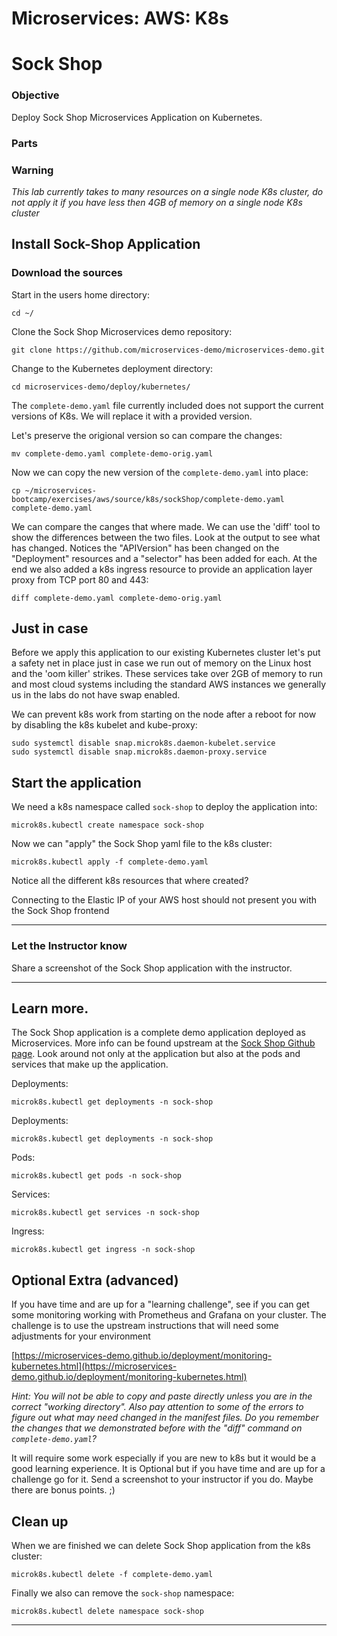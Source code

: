 # Microservices: AWS: K8s
# Sock Shop

### Objective

Deploy Sock Shop Microservices Application on Kubernetes.

### Parts

### Warning

_This lab currently takes to many resources on a single node K8s cluster, do not apply it if you have less then 4GB of memory on a single node K8s cluster_

## Install Sock-Shop Application

### Download the sources

Start in the users home directory:

~~~shell
cd ~/
~~~

Clone the Sock Shop Microservices demo repository:

~~~shell
git clone https://github.com/microservices-demo/microservices-demo.git
~~~

Change to the Kubernetes deployment directory:

~~~shell
cd microservices-demo/deploy/kubernetes/
~~~

The `complete-demo.yaml` file currently included does not support the current versions of K8s.  We will replace it with a provided version.

Let's preserve the origional version so can compare the changes:

~~~shell
mv complete-demo.yaml complete-demo-orig.yaml
~~~

Now we can copy the new version of the `complete-demo.yaml` into place:

~~~shell
cp ~/microservices-bootcamp/exercises/aws/source/k8s/sockShop/complete-demo.yaml complete-demo.yaml
~~~

We can compare the canges that where made.  We can use the 'diff' tool to show the differences between the two files.  Look at the output to see what has changed.  Notices the "APIVersion" has been changed on the "Deployment" resources and a "selector" has been added for each.  At the end we also added a k8s ingress resource to provide an application layer proxy from TCP port 80 and 443:

~~~shell
diff complete-demo.yaml complete-demo-orig.yaml
~~~

## Just in case

Before we apply this application to our existing Kubernetes cluster let's put a safety net in place just in case we run out of memory on the Linux host and the 'oom killer' strikes.  These services take over 2GB of memory to run and most cloud systems including the standard AWS instances we generally us in the labs do not have swap enabled.

We can prevent k8s work from starting on the node after a reboot for now by disabling the k8s kubelet and kube-proxy:

~~~shell
sudo systemctl disable snap.microk8s.daemon-kubelet.service
sudo systemctl disable snap.microk8s.daemon-proxy.service
~~~

## Start the application

We need a k8s namespace called `sock-shop` to deploy the application into:

~~~shell
microk8s.kubectl create namespace sock-shop
~~~

Now we can "apply" the Sock Shop yaml file to the k8s cluster:

~~~shell
microk8s.kubectl apply -f complete-demo.yaml
~~~

Notice all the different k8s resources that where created?

Connecting to the Elastic IP of your AWS host should not present you with the Sock Shop frontend

___

### Let the Instructor know

Share a screenshot of the Sock Shop application with the instructor.

___

## Learn more.

The Sock Shop application is a complete demo application deployed as Microservices.  More info can be found upstream at the [Sock Shop Github page](https://microservices-demo.github.io/).  Look around not only at the application but also at the pods and services that make up the application.


Deployments:

~~~shell
microk8s.kubectl get deployments -n sock-shop
~~~

Deployments:

~~~shell
microk8s.kubectl get deployments -n sock-shop
~~~

Pods:

~~~shell
microk8s.kubectl get pods -n sock-shop
~~~

Services:

~~~shell
microk8s.kubectl get services -n sock-shop
~~~

Ingress:

~~~shell
microk8s.kubectl get ingress -n sock-shop
~~~

## Optional Extra (advanced)

If you have time and are up for a "learning challenge", see if you can get some monitoring working with Prometheus and Grafana on your cluster.  The challenge is to use the upstream instructions that will need some adjustments for your environment

[https://microservices-demo.github.io/deployment/monitoring-kubernetes.html](https://microservices-demo.github.io/deployment/monitoring-kubernetes.html)

_Hint: You will not be able to copy and paste directly unless you are in the correct "working directory".   Also pay attention to some of the errors to figure out what may need changed in the manifest files.  Do you remember the changes that we demonstrated before with the "diff" command on `complete-demo.yaml`?_  

It will require some work especially if you are new to k8s but it would be a good learning experience. It is Optional but if you have time and are up for a challenge go for it.  Send a screenshot to your instructor if you do.  Maybe there are bonus points. ;)

## Clean up

When we are finished we can delete Sock Shop application from the k8s cluster:

~~~shell
microk8s.kubectl delete -f complete-demo.yaml
~~~

Finally we also can remove the `sock-shop` namespace:

~~~shell
microk8s.kubectl delete namespace sock-shop
~~~

___
